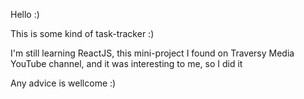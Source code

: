Hello :)

This is some kind of task-tracker :)

I'm still learning ReactJS, this mini-project I found on Traversy Media YouTube channel,
and it was interesting to me, so I did it

Any advice is wellcome :)